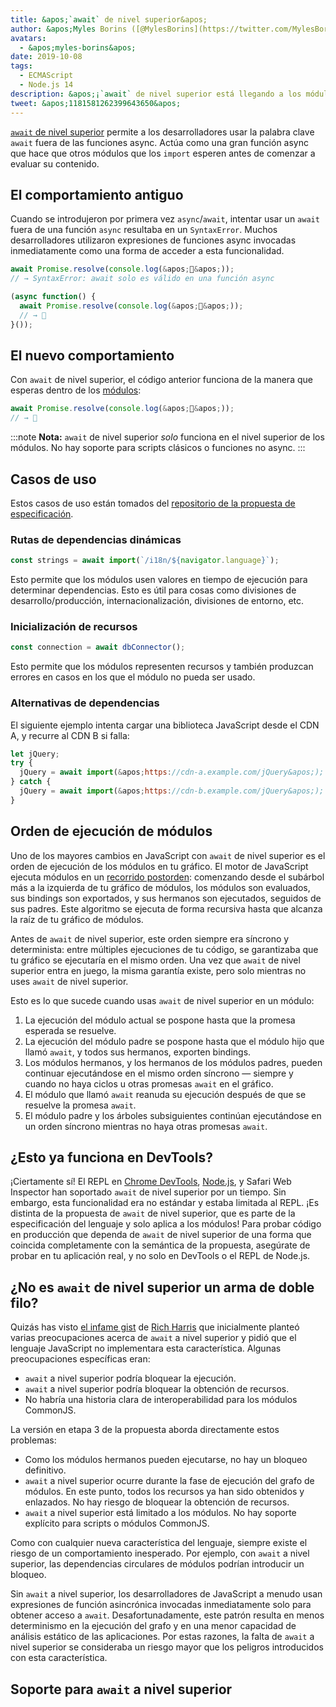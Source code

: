 ```yaml
---
title: &apos;`await` de nivel superior&apos;
author: &apos;Myles Borins ([@MylesBorins](https://twitter.com/MylesBorins))&apos;
avatars:
  - &apos;myles-borins&apos;
date: 2019-10-08
tags:
  - ECMAScript
  - Node.js 14
description: &apos;¡`await` de nivel superior está llegando a los módulos de JavaScript! Pronto podrás usar `await` sin necesidad de estar en una función async.&apos;
tweet: &apos;1181581262399643650&apos;
---
```

[`await` de nivel superior](https://github.com/tc39/proposal-top-level-await) permite a los desarrolladores usar la palabra clave `await` fuera de las funciones async. Actúa como una gran función async que hace que otros módulos que los `import` esperen antes de comenzar a evaluar su contenido.

<!--truncate-->
## El comportamiento antiguo

Cuando se introdujeron por primera vez `async`/`await`, intentar usar un `await` fuera de una función `async` resultaba en un `SyntaxError`. Muchos desarrolladores utilizaron expresiones de funciones async invocadas inmediatamente como una forma de acceder a esta funcionalidad.

```js
await Promise.resolve(console.log(&apos;🎉&apos;));
// → SyntaxError: await solo es válido en una función async

(async function() {
  await Promise.resolve(console.log(&apos;🎉&apos;));
  // → 🎉
}());
```

## El nuevo comportamiento

Con `await` de nivel superior, el código anterior funciona de la manera que esperas dentro de los [módulos](/features/modules):

```js
await Promise.resolve(console.log(&apos;🎉&apos;));
// → 🎉
```

:::note
**Nota:** `await` de nivel superior _solo_ funciona en el nivel superior de los módulos. No hay soporte para scripts clásicos o funciones no async.
:::

## Casos de uso

Estos casos de uso están tomados del [repositorio de la propuesta de especificación](https://github.com/tc39/proposal-top-level-await#use-cases).

### Rutas de dependencias dinámicas

```js
const strings = await import(`/i18n/${navigator.language}`);
```

Esto permite que los módulos usen valores en tiempo de ejecución para determinar dependencias. Esto es útil para cosas como divisiones de desarrollo/producción, internacionalización, divisiones de entorno, etc.

### Inicialización de recursos

```js
const connection = await dbConnector();
```

Esto permite que los módulos representen recursos y también produzcan errores en casos en los que el módulo no pueda ser usado.

### Alternativas de dependencias

El siguiente ejemplo intenta cargar una biblioteca JavaScript desde el CDN A, y recurre al CDN B si falla:

```js
let jQuery;
try {
  jQuery = await import(&apos;https://cdn-a.example.com/jQuery&apos;);
} catch {
  jQuery = await import(&apos;https://cdn-b.example.com/jQuery&apos;);
}
```

## Orden de ejecución de módulos

Uno de los mayores cambios en JavaScript con `await` de nivel superior es el orden de ejecución de los módulos en tu gráfico. El motor de JavaScript ejecuta módulos en un [recorrido postorden](https://en.wikibooks.org/wiki/A-level_Computing/AQA/Paper_1/Fundamentals_of_algorithms/Tree_traversal#Post-order): comenzando desde el subárbol más a la izquierda de tu gráfico de módulos, los módulos son evaluados, sus bindings son exportados, y sus hermanos son ejecutados, seguidos de sus padres. Este algoritmo se ejecuta de forma recursiva hasta que alcanza la raíz de tu gráfico de módulos.

Antes de `await` de nivel superior, este orden siempre era síncrono y determinista: entre múltiples ejecuciones de tu código, se garantizaba que tu gráfico se ejecutaría en el mismo orden. Una vez que `await` de nivel superior entra en juego, la misma garantía existe, pero solo mientras no uses `await` de nivel superior.

Esto es lo que sucede cuando usas `await` de nivel superior en un módulo:

1. La ejecución del módulo actual se pospone hasta que la promesa esperada se resuelve.
1. La ejecución del módulo padre se pospone hasta que el módulo hijo que llamó `await`, y todos sus hermanos, exporten bindings.
1. Los módulos hermanos, y los hermanos de los módulos padres, pueden continuar ejecutándose en el mismo orden síncrono — siempre y cuando no haya ciclos u otras promesas `await` en el gráfico.
1. El módulo que llamó `await` reanuda su ejecución después de que se resuelve la promesa `await`.
1. El módulo padre y los árboles subsiguientes continúan ejecutándose en un orden síncrono mientras no haya otras promesas `await`.

## ¿Esto ya funciona en DevTools?

¡Ciertamente sí! El REPL en [Chrome DevTools](https://developers.google.com/web/updates/2017/08/devtools-release-notes#await), [Node.js](https://github.com/nodejs/node/issues/13209), y Safari Web Inspector han soportado `await` de nivel superior por un tiempo. Sin embargo, esta funcionalidad era no estándar y estaba limitada al REPL. ¡Es distinta de la propuesta de `await` de nivel superior, que es parte de la especificación del lenguaje y solo aplica a los módulos! Para probar código en producción que dependa de `await` de nivel superior de una forma que coincida completamente con la semántica de la propuesta, asegúrate de probar en tu aplicación real, y no solo en DevTools o el REPL de Node.js.

## ¿No es `await` de nivel superior un arma de doble filo?

Quizás has visto [el infame gist](https://gist.github.com/Rich-Harris/0b6f317657f5167663b493c722647221) de [Rich Harris](https://twitter.com/Rich_Harris) que inicialmente planteó varias preocupaciones acerca de `await` a nivel superior y pidió que el lenguaje JavaScript no implementara esta característica. Algunas preocupaciones específicas eran:

- `await` a nivel superior podría bloquear la ejecución.
- `await` a nivel superior podría bloquear la obtención de recursos.
- No habría una historia clara de interoperabilidad para los módulos CommonJS.

La versión en etapa 3 de la propuesta aborda directamente estos problemas:

- Como los módulos hermanos pueden ejecutarse, no hay un bloqueo definitivo.
- `await` a nivel superior ocurre durante la fase de ejecución del grafo de módulos. En este punto, todos los recursos ya han sido obtenidos y enlazados. No hay riesgo de bloquear la obtención de recursos.
- `await` a nivel superior está limitado a los módulos. No hay soporte explícito para scripts o módulos CommonJS.

Como con cualquier nueva característica del lenguaje, siempre existe el riesgo de un comportamiento inesperado. Por ejemplo, con `await` a nivel superior, las dependencias circulares de módulos podrían introducir un bloqueo.

Sin `await` a nivel superior, los desarrolladores de JavaScript a menudo usan expresiones de función asincrónica invocadas inmediatamente solo para obtener acceso a `await`. Desafortunadamente, este patrón resulta en menos determinismo en la ejecución del grafo y en una menor capacidad de análisis estático de las aplicaciones. Por estas razones, la falta de `await` a nivel superior se consideraba un riesgo mayor que los peligros introducidos con esta característica.

## Soporte para `await` a nivel superior

<feature-support chrome="89 https://bugs.chromium.org/p/v8/issues/detail?id=9344"
                 firefox="no https://bugzilla.mozilla.org/show_bug.cgi?id=1519100"
                 safari="15 https://bugs.webkit.org/show_bug.cgi?id=202484"
                 nodejs="14"
                 babel="no https://github.com/babel/proposals/issues/44"></feature-support>
